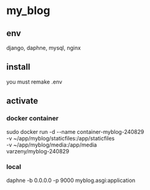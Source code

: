 # my_blog

## env
django, daphne, mysql, nginx

## install
you must remake .env

## activate

### docker container
sudo docker run -d --name container-myblog-240829 \
  -v ~/app/myblog/staticfiles:/app/staticfiles \
  -v ~/app/myblog/media:/app/media \
  varzeny/myblog-240829

### local
daphne -b 0.0.0.0 -p 9000 myblog.asgi:application
